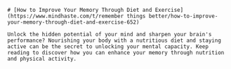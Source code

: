 
    # [How to Improve Your Memory Through Diet and Exercise](https://www.mindhaste.com/t/remember things better/how-to-improve-your-memory-through-diet-and-exercise-652)

    Unlock the hidden potential of your mind and sharpen your brain's performance? Nourishing your body with a nutritious diet and staying active can be the secret to unlocking your mental capacity. Keep reading to discover how you can enhance your memory through nutrition and physical activity.
    